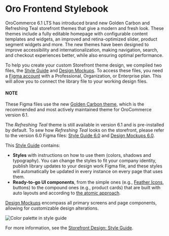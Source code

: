 <a id="dev-doc-frontend-css-frontend-stylebook"></a>

# Oro Frontend Stylebook

OroCommerce 6.1 LTS has introduced brand new Golden Carbon and Refreshing Teal storefront themes that give a modern and fresh look. These themes include a fully editable homepage with configurable content templates and widgets, an improved and retina-optimized slider, product segment widgets and more. The new themes have been designed to improve accessibility and internationalization, making navigation, search, and checkout experiences better, while also ensuring optimal performance.

To help you create your custom Storefront theme design, we compiled two files, the <a href="https://static.oroinc.com/Storefront_Style_Guide_6.1_Public_Files.fig" target="_blank">Style Guide</a> and <a href="https://static.oroinc.com/Design_Mockups_6.1.fig" target="_blank">Design Mockups</a>. To access these files, you need a <a href="https://www.figma.com/signup" target="_blank">Figma account</a> with a Professional, Organization, or Enterprise plan. This will allow you to connect the library file to your working design files.

#### NOTE
These Figma files use the new <a href="https://github.com/oroinc/storefront-themes/" target="_blank">Golden Carbon theme</a>, which is the recommended and most actively maintained theme for OroCommerce version 6.1.

The *Refreshing Teal* theme is still available in version 6.1 and is pre-installed by default. To sew how *Refreshing Teal* looks on the storefront, please refer to the version 6.0 Figma files: <a href="https://static.oroinc.com/doc/storefront-style-guide-6.0.fig" target="_blank">Style Guide 6.0</a> and <a href="https://static.oroinc.com/doc/design-mockups-6.0.fig" target="_blank">Design Mockups 6.0</a>.

This <a href="https://static.oroinc.com/Storefront_Style_Guide_6.1_Public_Files.fig" target="_blank">Style Guide</a> contains:

* **Styles** with instructions on how to use them (colors, shadows and typography). You can change the styles to fit your company identity, publish library updates to your design work Figma file, and these styles will automatically be updated in every instance on every page that uses them.
* **Ready-to-go UI components**, from the simple ones (e.g., <a href="https://github.com/feathericons/feather" target="_blank">Feather Icons</a>, buttons) to the compound ones (e.g., product cards) that are built with auto layouts and according to [the atomic approach](../../storefront-style-guide/index.md#frontend-design-atomic-approach).

<a href="https://static.oroinc.com/Design_Mockups_6.1.fig" target="_blank">Design Mockups</a> encompass all primary screens and page components, allowing for customizable design alterations.

![Color palette in style guide](img/frontend/storefront-design/Colors.png)

For more information, see the [Storefront Design: Style Guide](../../storefront-style-guide/index.md#frontend-design-customization).

<!-- Frontend -->
